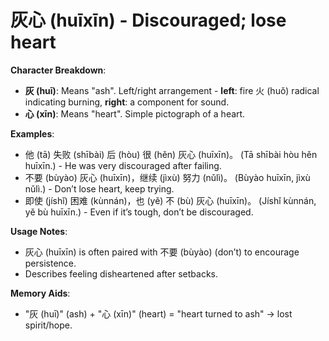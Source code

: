 # **灰心 (huīxīn) - Discouraged; lose heart**

**Character Breakdown**:  
- **灰 (huī)**: Means "ash". Left/right arrangement - **left**: fire 火 (huǒ) radical indicating burning, **right**: a component for sound.  
- **心 (xīn)**: Means "heart". Simple pictograph of a heart.

**Examples**:  
- 他 (tā) 失败 (shībài) 后 (hòu) 很 (hěn) 灰心 (huīxīn)。 (Tā shībài hòu hěn huīxīn.) - He was very discouraged after failing.  
- 不要 (bùyào) 灰心 (huīxīn)，继续 (jìxù) 努力 (nǔlì)。 (Bùyào huīxīn, jìxù nǔlì.) - Don’t lose heart, keep trying.  
- 即使 (jíshǐ) 困难 (kùnnán)，也 (yě) 不 (bù) 灰心 (huīxīn)。 (Jíshǐ kùnnán, yě bù huīxīn.) - Even if it’s tough, don’t be discouraged.

**Usage Notes**:  
- 灰心 (huīxīn) is often paired with 不要 (bùyào) (don’t) to encourage persistence.  
- Describes feeling disheartened after setbacks.

**Memory Aids**:  
- "灰 (huī)" (ash) + "心 (xīn)" (heart) = "heart turned to ash" → lost spirit/hope.